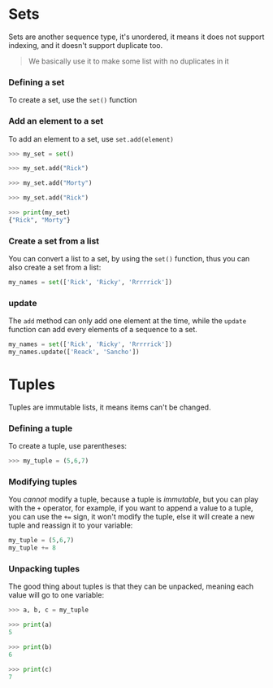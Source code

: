 # Sets

Sets are another sequence type, it's unordered, it means it does not support indexing, and it doesn't support duplicate too.

> We basically use it to make some list with no duplicates in it

### Defining a set 

To create a set, use the `set()` function

### Add an element to a set

To add an element to a set, use `set.add(element)`

```python
>>> my_set = set()

>>> my_set.add("Rick")

>>> my_set.add("Morty")

>>> my_set.add("Rick")

>>> print(my_set)
{"Rick", "Morty"}
```

### Create a set from a list
You can convert a list to a set, by using the `set()` function, thus you can also create a set from a list:

```python
my_names = set(['Rick', 'Ricky', 'Rrrrrick'])
```

### update
The `add` method can only add one element at the time, while the `update` function can add every elements of a sequence to a set.
```python
my_names = set(['Rick', 'Ricky', 'Rrrrrick'])
my_names.update(['Reack', 'Sancho'])
```



# Tuples

Tuples are immutable lists, it means items can't be changed.

### Defining a tuple

To create a tuple, use parentheses:

```python
>>> my_tuple = (5,6,7)
```

### Modifying tuples
You *cannot* modify a tuple, because a tuple is *immutable*, but you can play with the `+` operator, for example, if you want to append a value to a tuple, you can use the `+=` sign, it won't modify the tuple, else it will create a new tuple and reassign it to your variable:

```python
my_tuple = (5,6,7)
my_tuple += 8
```

### Unpacking tuples
The good thing about tuples is that they can be unpacked, meaning each value will go to one variable:

```python
>>> a, b, c = my_tuple

>>> print(a)
5

>>> print(b)
6

>>> print(c)
7
```


